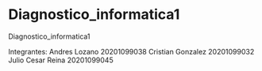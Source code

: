 # Diagnostico_informatica1
Diagnostico_informatica1

Integrantes:
Andres Lozano         20201099038
Cristian Gonzalez     20201099032
Julio Cesar Reina     20201099045



